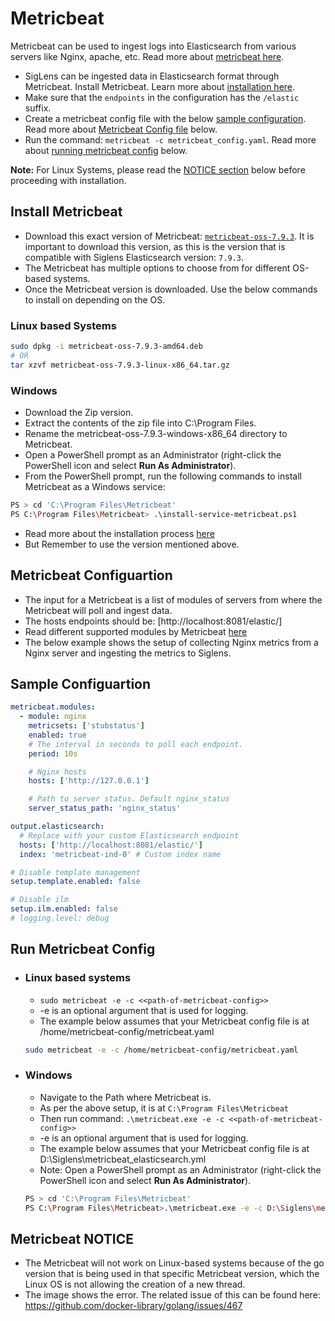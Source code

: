 # Metricbeat

Metricbeat can be used to ingest logs into Elasticsearch from various servers like Nginx, apache, etc. Read more about [metricbeat here](https://www.elastic.co/guide/en/beats/metricbeat/7.9/metricbeat-overview.html).

- SigLens can be ingested data in Elasticsearch format through Metricbeat. Install Metricbeat. Learn more about [installation here](#install-metricbeat).
- Make sure that the `endpoints` in the configuration has the `/elastic` suffix.
- Create a metricbeat config file with the below [sample configuration](#sample-configuartion). Read more about [Metricbeat Config file](#metricbeat-configuartion) below.
- Run the command: `metricbeat -c metricbeat_config.yaml`. Read more about [running metricbeat config](#run-metricbeat-config) below.

**Note:** For Linux Systems, please read the [NOTICE section](#metricbeat-notice) below before proceeding with installation.

## Install Metricbeat

- Download this exact version of Metricbeat: [`metricbeat-oss-7.9.3`](https://www.elastic.co/downloads/past-releases/metricbeat-oss-7-9-3). It is important to download this version, as this is the version that is compatible with Siglens Elasticsearch version: `7.9.3`.
- The Metricbeat has multiple options to choose from for different OS-based systems.
- Once the Metricbeat version is downloaded. Use the below commands to install on depending on the OS.

### Linux based Systems

```bash
sudo dpkg -i metricbeat-oss-7.9.3-amd64.deb
# OR
tar xzvf metricbeat-oss-7.9.3-linux-x86_64.tar.gz
```

### Windows

- Download the Zip version.
- Extract the contents of the zip file into C:\Program Files.
- Rename the metricbeat-oss-7.9.3-windows-x86_64 directory to Metricbeat.
- Open a PowerShell prompt as an Administrator (right-click the PowerShell icon and select **Run As Administrator**).
- From the PowerShell prompt, run the following commands to install Metricbeat as a Windows service:

```bash
PS > cd 'C:\Program Files\Metricbeat'
PS C:\Program Files\Metricbeat> .\install-service-metricbeat.ps1
```

- Read more about the installation process [here](https://www.elastic.co/guide/en/beats/metricbeat/7.9/metricbeat-installation-configuration.html)
- But Remember to use the version mentioned above.

## Metricbeat Configuartion

- The input for a Metricbeat is a list of modules of servers from where the Metricbeat will poll and ingest data.
- The hosts endpoints should be: [http://localhost:8081/elastic/]
- Read different supported modules by Metricbeat [here](https://www.elastic.co/guide/en/beats/metricbeat/7.9/metricbeat-modules.html)
- The below example shows the setup of collecting Nginx metrics from a Nginx server and ingesting the metrics to Siglens.

## Sample Configuartion

```yaml
metricbeat.modules:
  - module: nginx
    metricsets: ['stubstatus']
    enabled: true
    # The interval in seconds to poll each endpoint.
    period: 10s

    # Nginx hosts
    hosts: ['http://127.0.0.1']

    # Path to server status. Default nginx_status
    server_status_path: 'nginx_status'

output.elasticsearch:
  # Replace with your custom Elasticsearch endpoint
  hosts: ['http://localhost:8081/elastic/']
  index: 'metricbeat-ind-0' # Custom index name

# Disable template management
setup.template.enabled: false

# Disable ilm
setup.ilm.enabled: false
# logging.level: debug
```

## Run Metricbeat Config

- ### Linux based systems

  - `sudo metricbeat -e -c <<path-of-metricbeat-config>>`
  - -e is an optional argument that is used for logging.
  - The example below assumes that your Metricbeat config file is at /home/metricbeat-config/metricbeat.yaml

  ```bash
  sudo metricbeat -e -c /home/metricbeat-config/metricbeat.yaml
  ```

- ### Windows

  - Navigate to the Path where Metricbeat is.
  - As per the above setup, it is at `C:\Program Files\Metricbeat`
  - Then run command: `.\metricbeat.exe -e -c <<path-of-metricbeat-config>>`
  - -e is an optional argument that is used for logging.
  - The example below assumes that your Metricbeat config file is at D:\Siglens\metricbeat_elasticsearch.yml
  - Note: Open a PowerShell prompt as an Administrator (right-click the PowerShell icon and select **Run As Administrator**).

  ```bash
  PS > cd 'C:\Program Files\Metricbeat'
  PS C:\Program Files\Metricbeat>.\metricbeat.exe -e -c D:\Siglens\metricbeat_elasticsearch.yml
  ```

## Metricbeat NOTICE

- The Metricbeat will not work on Linux-based systems because of the go version that is being used in that specific Metricbeat version, which the Linux OS is not allowing the creation of a new thread.
- The image shows the error. The related issue of this can be found here: https://github.com/docker-library/golang/issues/467
